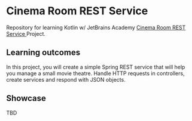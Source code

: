 # Cinema Room REST Service

Repository for learning Kotlin w/ JetBrains Academy [Cinema Room REST Service ](https://hyperskill.org/projects/263) Project.

## Learning outcomes

In this project, you will create a simple Spring REST service that will help you manage a small movie theatre. Handle HTTP requests in controllers, create services and respond with JSON objects.
## Showcase

TBD
